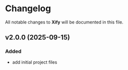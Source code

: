 # Changelog

All notable changes to **Xify** will be documented in this file.

## v2.0.0 (2025-09-15)

### Added

- add initial project files
